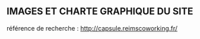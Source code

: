 ## IMAGES ET CHARTE GRAPHIQUE DU SITE

référence de recherche :
  http://capsule.reimscoworking.fr/
